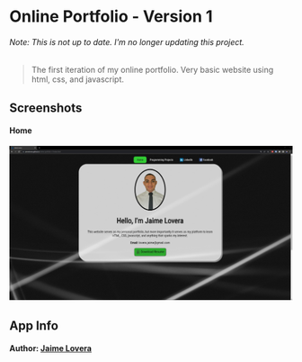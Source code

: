 # Online Portfolio - Version 1

###### Note: This is not up to date. I'm no longer updating this project.

> The first iteration of my online portfolio. Very basic website using html, css, and javascript.

## Screenshots

#### Home

![Home](./readme_screenshots/home.jpg)

## App Info

#### Author: [Jaime Lovera](https://github.com/jaimelovera)
